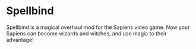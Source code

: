 <!-- No idea how this works :( -->
<picture>
  <source media="(prefers-color-scheme: dark)" srcset="/assets/wide.png">
  <source media="(prefers-color-scheme: light)" srcset="/assets/wide_light.png">
</picture>

# Spellbind
Spellbind is a magical overhaul mod for the Sapiens video game. Now your Sapiens can become wizards and witches, and use magic to their advantage!